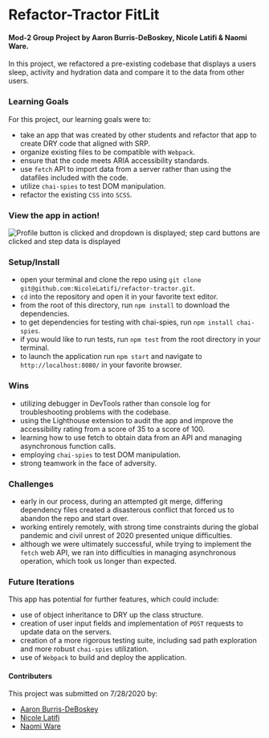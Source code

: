 # Refactor-Tractor FitLit
#### Mod-2 Group Project by Aaron Burris-DeBoskey, Nicole Latifi & Naomi Ware.

In this project, we refactored a pre-existing codebase that displays a users sleep, activity and hydration data and compare it to the data from other users.

### Learning Goals

For this project, our learning goals were to:
* take an app that was created by other students and refactor that app to create DRY code that aligned with SRP.
* organize existing files to be compatible with `Webpack`.
* ensure that the code meets ARIA accessibility standards.
* use `fetch` API to import data from a server rather than using the datafiles included with the code.
* utilize `chai-spies` to test DOM manipulation.
* refactor the existing `CSS` into `SCSS`.

### View the app in action!
![Profile button is clicked and dropdown is displayed; step card buttons are clicked and step data is displayed](src/images/refactor-tractor.gif)

### Setup/Install

* open your terminal and clone the repo using `git clone git@github.com:NicoleLatifi/refactor-tractor.git`.
* `cd` into the repository and open it in your favorite text editor.
* from the root of this directory, run `npm install` to download the dependencies.
* to get dependencies for testing with chai-spies, run `npm install chai-spies`.
* if you would like to run tests, run `npm test` from the root directory in your terminal.
* to launch the application run `npm start` and navigate to `http://localhost:8080/` in your favorite browser.

### Wins

* utilizing debugger in DevTools rather than console log for troubleshooting problems with the codebase.
* using the Lighthouse extension to audit the app and improve the accessibility rating from a score of 35 to a score of 100.
* learning how to use fetch to obtain data from an API and managing asynchronous function calls.
* employing `chai-spies` to test DOM manipulation.
* strong teamwork in the face of adversity.


### Challenges

* early in our process, during an attempted git merge, differing dependency files created a disasterous conflict that forced us to abandon the repo and start over.
* working entirely remotely, with strong time constraints during the global pandemic and civil unrest of 2020 presented unique difficulties.
* although we were ultimately successful, while trying to implement the `fetch` web API, we ran into difficulties in managing asynchronous operation, which took us longer than expected.

### Future Iterations

This app has potential for further features, which could include:
* use of object inheritance to DRY up the class structure.
* creation of user input fields and implementation of `POST` requests to update data on the servers.
* creation of a more rigorous testing suite, including sad path exploration and more robust `chai-spies` utilization.
* use of `Webpack` to build and deploy the application.

#### Contributers

  This project was submitted on 7/28/2020 by:

* [Aaron Burris-DeBoskey](GitHub.com/Abdeboskey)
* [Nicole Latifi](GitHub.com/NicoleLatifi)
* [Naomi Ware](GitHub.com/nware1066)
